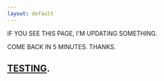 ```yaml
---
layout: default
---
```

IF YOU SEE THIS PAGE, I'M UPDATING SOMETHING.

COME BACK IN 5 MINUTES. THANKS.

## [TESTING](./snort.md).



